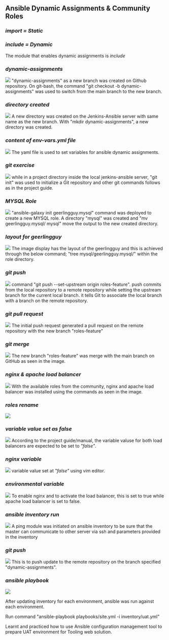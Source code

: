## Ansible Dynamic Assignments & Community Roles

### _import = Static_
### _include = Dynamic_
The module that enables dynamic assignments is _include_


### _dynamic-assignments_
![](./img/1.%20new-branch-created.png)
"dynamic-assignments" as a new branch was created on Github repository. On git-bash, the command "git checkout -b dynamic-assignments" was used to switch from the main branch to the new branch.

### _directory created_
![](./img/2.%20new-folder-created.png)
A new directory was created on the Jenkins-Ansible server with same name as the new branch. With "mkdir dynamic-assignments", a new directory was created.

### _content of env-vars.yml file_
![](./img/3.%20env-vars-file.png)
The yaml file is used to set variables for ansible dynamic assignments.

### _git exercise_
![](./img/4.%20git-output01.png)
while in a project directory inside the local jenkins-ansible server, "git init" was used to initialize a Git repository and other git commands follows as in the project guide.

### _MYSQL Role_
![](./img/5.%20geerlingguy-mysql.png)
"ansible-galaxy init geerlingguy.mysql" command was deployed to create a new MYSQL role.
A directory "mysql" was created and "mv geerlingguy.mysql/ mysql" move the output to the new created directory.

### _layout for geerlingguy_
![](./img/6.%20tree-geerlingguy.png)
The image display has the layout of the geerlingguy and this is achieved through the below command;
"tree mysql/geerlingguy.mysql/" within the role directory.

### _git push_
![](./img/7.%20git-push-upstream.png)
command "git push --set-upstream origin roles-feature". push commits from the local repository to a remote repository while setting the upstream branch for the current local branch. it tells Git to associate the local branch with a branch on the remote repository.
### _git pull request_
![](./img/8.%20git-pull-request.png)
The initial push request generated a pull request on the remote repository with the new branch "roles-feature"

### _git merge_
![](./img/9.%20git-online-repo-merge.png)
The new branch "roles-feature" was merge with the main branch on GitHub as seen in the image.

### _nginx & apache load balancer_
![](./img/10.%20ansible-role-nginx-apache-installed.png)
With the available roles from the community, nginx and apache load balancer was installed using the commands as seen in the image. 
### _roles rename_
![](./img/11.%20rename-role-nginx-apache.png)

### _variable value set as false_
![](./img/12.%20apache-variable-false.png)
According to the project guide/manual, the variable valuse for both load balancers are expected to be set to _"false"_.

### _nginx variable_
![](./img/13.%20nginx-variable-false.png)
variable value set at _"false"_ using vim editor.

### _environmental variable_
![](./img/14.%20environmental-variable.png)
To enable nginx and to activate the load balancer, this is set to true while apache load balancer is set to false.
### _ansible inventory run_
![](./img/15.%20ansible-inventory-accessible.png)
A ping module was initiated on ansible inventory to be sure that the master can communicate to other server via ssh and parameters provided in the inventory
### _git push_
![](./img/16.%20git-push-dynamic-assignments.png)
This is to push update to the remote repository on the branch specified "dynamic-assignments".
### _ansible playbook_
![](./img/17.%20playbook--.png)

After updating inventory for each environment, ansible was run against each environment.

Run command "ansible-playbook playbooks/site.yml -i inventory/uat.yml"

Learnt and practiced how to use Ansible configuration management tool to prepare UAT environment for Tooling web solution.
